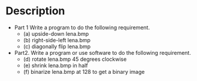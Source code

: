 # Description

* Part 1 Write a program to do the following requirement.
  * (a) upside-down lena.bmp
  * (b) right-side-left lena.bmp
  * (c) diagonally flip lena.bmp
* Part2. Write a program or use software to do the following requirement.
  * (d) rotate lena.bmp 45 degrees clockwise
  * (e) shrink lena.bmp in half
  * (f) binarize lena.bmp at 128 to get a binary image
